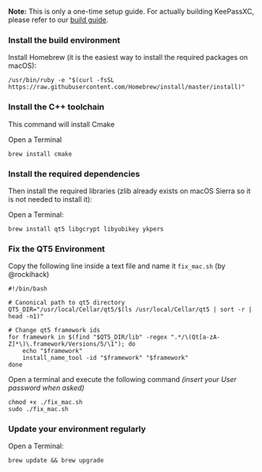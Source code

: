 **Note:** This is only a one-time setup guide. For actually building KeePassXC, please refer to our [build guide](Building-KeePassXC).

### Install the build environment

Install Homebrew (it is the easiest way to install the required packages on macOS):
```
/usr/bin/ruby -e "$(curl -fsSL https://raw.githubusercontent.com/Homebrew/install/master/install)"
```

### Install the C++ toolchain

This command will install Cmake

Open a Terminal

```
brew install cmake
```

### Install the required dependencies

Then install the required libraries (zlib already exists on macOS Sierra so it is not needed to install it):

Open a Terminal:

```
brew install qt5 libgcrypt libyubikey ykpers
```

### Fix the QT5 Environment

Copy the following line inside a text file and name it `fix_mac.sh` (by @rockihack)
```shell
#!/bin/bash

# Canonical path to qt5 directory
QT5_DIR="/usr/local/Cellar/qt5/$(ls /usr/local/Cellar/qt5 | sort -r | head -n1)"

# Change qt5 framework ids
for framework in $(find "$QT5_DIR/lib" -regex ".*/\(Qt[a-zA-Z]*\)\.framework/Versions/5/\1"); do
    echo "$framework"
    install_name_tool -id "$framework" "$framework"
done
```

Open a terminal and execute the following command *(insert your User password when asked)*
```
chmod +x ./fix_mac.sh
sudo ./fix_mac.sh
```


### Update your environment regularly

Open a Terminal:

```
brew update && brew upgrade
```
